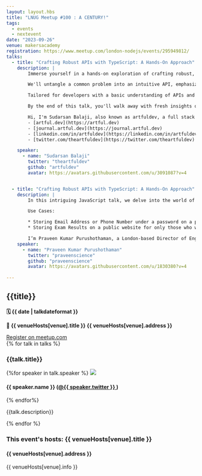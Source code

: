 ```yaml
---
layout: layout.hbs
title: "LNUG Meetup #100 : A CENTURY!"
tags:
  - events
  - nextevent
date: "2023-09-26"
venue: makersacademy
registration: https://www.meetup.com/london-nodejs/events/295949812/
talks:
  - title: "Crafting Robust APIs with TypeScript: A Hands-On Approach"
    description: |
        Immerse yourself in a hands-on exploration of crafting robust, self-documenting, and efficient APIs with TypeScript. This dynamic session urges a rethink of conventional API development, focusing on how TypeScript's static typing can help develop accurate and consistent APIs - making impossible scenarios impossible.

        We'll untangle a common problem into an intuitive API, emphasizing on clear API signatures to prevent error scenarios instead of just handling them. We'll illustrate how TypeScript's features can diminish potential failures, resulting in APIs that are easier to use, inherently self-describing, and highly reliable.

        Tailored for developers with a basic understanding of APIs and typed languages, this session is also an invitation for anyone keen on writing quality code to delve deeper into effective API design. While familiarity with TypeScript is beneficial, it's not a prerequisite - we'll navigate the learning curve together.

        By the end of this talk, you'll walk away with fresh insights on how to leverage TypeScript to improve API design, making them more robust and user-friendly. Even if you find yourself disagreeing with the viewpoints presented, you'll undoubtedly emerge with a more thoughtful approach to API design. Ready to roll up your sleeves and redefine robust API design? Let's embark on this hands-on journey together, TypeScript style!

        Hi, I'm Sudarsan Balaji, also known as artfuldev, a full stack engineer focused on creating and multiplying value. A few links if my github bio isn't enough:
        - [artful.dev](https://artful.dev)
        - [journal.artful.dev](https://journal.artful.dev)
        - [linkedin.com/in/artfuldev](https://linkedin.com/in/artfuldev)
        - [twitter.com/theartfuldev](https://twitter.com/theartfuldev)

    speaker:
      - name: "Sudarsan Balaji"
        twitter: "theartfuldev"
        github: "artfuldev"
        avatar: https://avatars.githubusercontent.com/u/3091087?v=4


  - title: "Crafting Robust APIs with TypeScript: A Hands-On Approach"
    description: |
        In this intriguing JavaScript talk, we delve into the world of client-side encryption and decryption, presenting a daring idea that promises enhanced safety. By exploring the potential of safeguarding sensitive information within the realm of JavaScript, we embark on an unconventional journey that challenges conventional practices. Brace yourself for an unconventional approach that pushes the boundaries of security and dares to place valuable data in an unexpected location. This talk is going to be completely practical. 💪🏻

        Use Cases:

        * Storing Email Address or Phone Number under a password on a public website.
        * Storing Exam Results on a public website for only those who want to know.

        I’m Praveen Kumar Purushothaman, a London-based Director of Engineering at a Fortune 50 FinTech in Canary Wharf. Originally from Chennai, India, I’m an avid JavaScript enthusiast, specialising in React and Node JS, while also harbouring an extreme love for cats. I [tweet](https://twitter.com/praveenscience) at @praveenscience and I’m extremely active on [LinkedIn](https://www.linkedin.com/in/praveentech/) & WhatsApp. 📱
    speaker:
      - name: "Praveen Kumar Purushothaman"
        twitter: "praveenscience"
        github: "praveenscience"
        avatar: https://avatars.githubusercontent.com/u/1830380?v=4
  
---
```


<div class="event-detail">
<h2>{{title}}
</h2>
<p>
<strong>🗓 {{ date  |  talkdateformat }}</strong>
</p>
<p>
<strong>
🏢 {{ venueHosts[venue].title }}
{{ venueHosts[venue].address }}
</strong>
</p>

<div >
<a class="lnug-ticket cta" href="{{registration}}" target="_blank">Register on meetup.com</a>
</div>
<div class="talks">
{% for talk in talks %}
<div class="talk">

<h3>{{talk.title}}
</h3>

{%for speaker in talk.speaker %}
<img src="{{speaker.avatar}}" class="bio-pic"/>

<h4>{{ speaker.name }}
(<a href="https://twitter.com/{{speaker.twitter}}">@{{ speaker.twitter }}
</a>)</h4>
{% endfor%}

{{talk.description}}

</div>
{% endfor %}

</div>

<div class="event-hosts">

### This event's hosts: {{ venueHosts[venue].title }}

#### {{ venueHosts[venue].address }}

{{ venueHosts[venue].info }}

</div>

</div>

